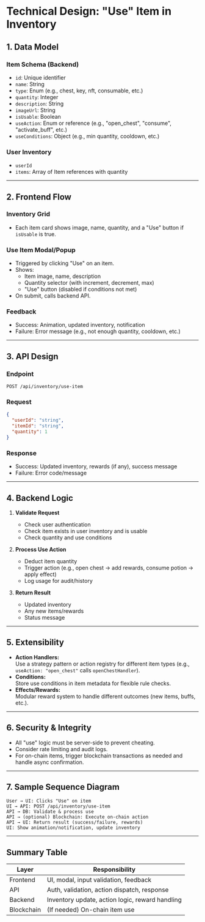 # Technical Design: "Use" Item in Inventory

## 1. Data Model

### Item Schema (Backend)
- `id`: Unique identifier
- `name`: String
- `type`: Enum (e.g., chest, key, nft, consumable, etc.)
- `quantity`: Integer
- `description`: String
- `imageUrl`: String
- `isUsable`: Boolean
- `useAction`: Enum or reference (e.g., "open_chest", "consume", "activate_buff", etc.)
- `useConditions`: Object (e.g., min quantity, cooldown, etc.)

### User Inventory
- `userId`
- `items`: Array of Item references with quantity

---

## 2. Frontend Flow

### Inventory Grid
- Each item card shows image, name, quantity, and a "Use" button if `isUsable` is true.

### Use Item Modal/Popup
- Triggered by clicking "Use" on an item.
- Shows:
  - Item image, name, description
  - Quantity selector (with increment, decrement, max)
  - "Use" button (disabled if conditions not met)
- On submit, calls backend API.

### Feedback
- Success: Animation, updated inventory, notification
- Failure: Error message (e.g., not enough quantity, cooldown, etc.)

---

## 3. API Design

### Endpoint
`POST /api/inventory/use-item`

### Request
```json
{
  "userId": "string",
  "itemId": "string",
  "quantity": 1
}
```

### Response
- Success: Updated inventory, rewards (if any), success message
- Failure: Error code/message

---

## 4. Backend Logic

1. **Validate Request**
   - Check user authentication
   - Check item exists in user inventory and is usable
   - Check quantity and use conditions

2. **Process Use Action**
   - Deduct item quantity
   - Trigger action (e.g., open chest → add rewards, consume potion → apply effect)
   - Log usage for audit/history

3. **Return Result**
   - Updated inventory
   - Any new items/rewards
   - Status message

---

## 5. Extensibility

- **Action Handlers:**  
  Use a strategy pattern or action registry for different item types (e.g., `useAction: "open_chest"` calls `openChestHandler`).
- **Conditions:**  
  Store use conditions in item metadata for flexible rule checks.
- **Effects/Rewards:**  
  Modular reward system to handle different outcomes (new items, buffs, etc.).

---

## 6. Security & Integrity

- All "use" logic must be server-side to prevent cheating.
- Consider rate limiting and audit logs.
- For on-chain items, trigger blockchain transactions as needed and handle async confirmation.

---

## 7. Sample Sequence Diagram

```
User → UI: Clicks "Use" on item
UI → API: POST /api/inventory/use-item
API → DB: Validate & process use
API → (optional) Blockchain: Execute on-chain action
API → UI: Return result (success/failure, rewards)
UI: Show animation/notification, update inventory
```

---

## Summary Table

| Layer      | Responsibility                                  |
|------------|-------------------------------------------------|
| Frontend   | UI, modal, input validation, feedback           |
| API        | Auth, validation, action dispatch, response     |
| Backend    | Inventory update, action logic, reward handling |
| Blockchain | (If needed) On-chain item use                   |